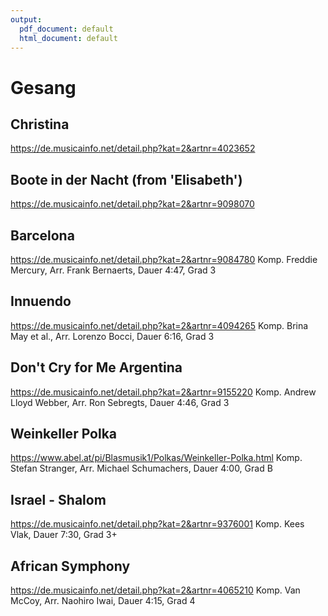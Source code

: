```yaml
---
output:
  pdf_document: default
  html_document: default
---
```


# Gesang

## Christina
https://de.musicainfo.net/detail.php?kat=2&artnr=4023652

## Boote in der Nacht (from 'Elisabeth')
https://de.musicainfo.net/detail.php?kat=2&artnr=9098070

## Barcelona
https://de.musicainfo.net/detail.php?kat=2&artnr=9084780
Komp. Freddie Mercury, Arr. Frank Bernaerts, Dauer 4:47, Grad 3

## Innuendo
https://de.musicainfo.net/detail.php?kat=2&artnr=4094265
Komp. Brina May et al., Arr. Lorenzo Bocci, Dauer 6:16, Grad 3

## Don't Cry for Me Argentina
https://de.musicainfo.net/detail.php?kat=2&artnr=9155220
Komp. Andrew Lloyd Webber, Arr. Ron Sebregts, Dauer 4:46, Grad 3

## Weinkeller Polka
https://www.abel.at/pi/Blasmusik1/Polkas/Weinkeller-Polka.html
Komp. Stefan Stranger, Arr. Michael Schumachers, Dauer 4:00, Grad B

## Israel - Shalom
https://de.musicainfo.net/detail.php?kat=2&artnr=9376001
Komp. Kees Vlak, Dauer 7:30, Grad 3+

## African Symphony
https://de.musicainfo.net/detail.php?kat=2&artnr=4065210
Komp. Van McCoy, Arr. Naohiro Iwai, Dauer 4:15, Grad 4
